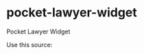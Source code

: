 # pocket-lawyer-widget
Pocket Lawyer Widget

Use this source:
<script src="https://cdn.jsdelivr.net/gh/timofeevvv12/pocket-lawyer-widget@latest/widget.js"></script>

